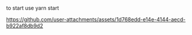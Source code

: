 to start use yarn start

https://github.com/user-attachments/assets/1d768edd-e14e-4144-aecd-b922af8db9d2

